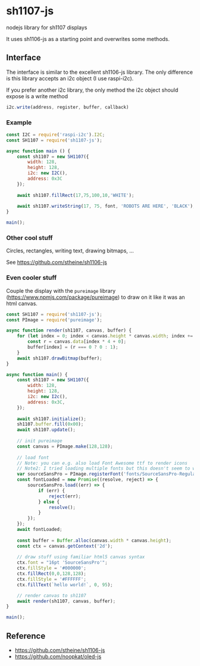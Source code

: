 # sh1107-js
nodejs library for sh1107 displays

It uses sh1106-js as a starting point and overwrites some methods.

## Interface

The interface is similar to the excellent sh1106-js library. The only difference 
is this library accepts an i2c object (I use raspi-i2c).

If you prefer another i2c library, the only method the i2c object should 
expose is a write method

```js
i2c.write(address, register, buffer, callback)
```

### Example

```js
const I2C = require('raspi-i2c').I2C;
const SH1107 = require('sh1107-js');

async function main () { 
    const sh1107 = new SH1107({
        width: 128,
        height: 128,
        i2c: new I2C(),
        address: 0x3C
    });
    
    await sh1107.fillRect(17,75,100,10,'WHITE');
    
    await sh1107.writeString(17, 75, font, 'ROBOTS ARE HERE', 'BLACK');
}

main();
```

### Other cool stuff

Circles, rectangles, writing text, drawing bitmaps, ... 

See https://github.com/stheine/sh1106-js

### Even cooler stuff

Couple the display with the ```pureimage``` library (https://www.npmjs.com/package/pureimage) to draw on it like it was an html canvas.

```js
const SH1107 = require('sh1107-js');
const PImage = require('pureimage');

async function render(sh1107, canvas, buffer) {
    for (let index = 0; index < canvas.height * canvas.width; index += 1) {
        const r = canvas.data[index * 4 + 0];
        buffer[index] = (r === 0 ? 0 : 1);
    }
    await sh1107.drawBitmap(buffer);
}

async function main() { 
    const sh1107 = new SH1107({
        width: 128,
        height: 128,
        i2c: new I2c(),
        address: 0x3C,
    });
    
    await sh1107.initialize();
    sh1107.buffer.fill(0x00);
    await sh1107.update();
    
    // init pureimage
    const canvas = PImage.make(128,128);
    
    // load font
    // Note: you can e.g. also load Font Awesome ttf to render icons
    // Note2: I tried loading multiple fonts but this doesn't seem to work
    var sourceSansPro = PImage.registerFont('fonts/SourceSansPro-Regular.ttf','SourceSansPro');
    const fontLoaded = new Promise((resolve, reject) => {
        sourceSansPro.load((err) => {
            if (err) {
                reject(err);
            } else {
                resolve();
            }
        });
    });
    await fontLoaded;
    
    const buffer = Buffer.alloc(canvas.width * canvas.height);
    const ctx = canvas.getContext('2d');
    
    // draw stuff using familiar html5 canvas syntax
    ctx.font = "16pt 'SourceSansPro'";
    ctx.fillStyle = '#000000';
    ctx.fillRect(0,0,128,128);
    ctx.fillStyle = '#FFFFFF';
    ctx.fillText(`hello world!`, 0, 95);

    // render canvas to sh1107
    await render(sh1107, canvas, buffer);
}

main();
```

## Reference

* https://github.com/stheine/sh1106-js
* https://github.com/noopkat/oled-js